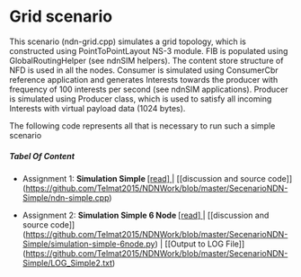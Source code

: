 
#  Grid scenario

This scenario (ndn-grid.cpp) simulates a grid topology, which is constructed using PointToPointLayout NS-3 module. FIB is populated using GlobalRoutingHelper (see ndnSIM helpers). The content store structure of NFD is used in all the nodes. Consumer is simulated using ConsumerCbr reference application and generates Interests towards the producer with frequency of 100 interests per second (see ndnSIM applications). Producer is simulated using Producer class, which is used to satisfy all incoming Interests with virtual payload data (1024 bytes).

The following code represents all that is necessary to run such a simple scenario
##### Tabel Of Content

   -  Assignment 1: <b>Simulation Simple </b>[[read] ](https://github.com/Telmat2015/NDNWork/blob/master/SecenarioNDN-Simple/Simulation-Simple.md) | [[discussion and source code]] (https://github.com/Telmat2015/NDNWork/blob/master/SecenarioNDN-Simple/ndn-simple.cpp)
   
   -  Assignment 2: <b>Simulation Simple 6 Node </b>[[read] ](https://github.com/Telmat2015/NDNWork/blob/master/SecenarioNDN-Simple/Simulation-Simple-6node.md) | [[discussion and source code]] (https://github.com/Telmat2015/NDNWork/blob/master/SecenarioNDN-Simple/simulation-simple-6node.py) | [[Output to LOG File]] (https://github.com/Telmat2015/NDNWork/blob/master/SecenarioNDN-Simple/LOG_Simple2.txt)

